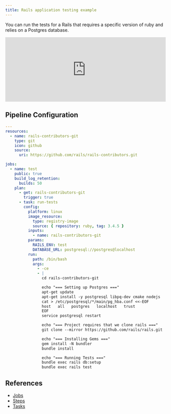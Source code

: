 ```yaml
---
title: Rails application testing example
---
```


You can run the tests for a Rails that requires a specific version of ruby and relies on a Postgres database.

<div>
  <div style="position:relative;padding-top:40%;">
    <iframe src="https://ci.concourse-ci.org/teams/examples/pipelines/rails" allowfullscreen
      style="position:absolute;top:0;left:0;width:100%;height:100%;border:0"></iframe>
  </div>
</div>

## Pipeline Configuration

```yaml
---
resources:
  - name: rails-contributors-git
    type: git
    icon: github
    source:
      uri: https://github.com/rails/rails-contributors.git

jobs:
  - name: test
    public: true
    build_log_retention:
      builds: 50
    plan:
      - get: rails-contributors-git
        trigger: true
      - task: run-tests
        config:
          platform: linux
          image_resource:
            type: registry-image
            source: { repository: ruby, tag: 3.4.5 }
          inputs:
            - name: rails-contributors-git
          params:
            RAILS_ENV: test
            DATABASE_URL: postgresql://postgres@localhost
          run:
            path: /bin/bash
            args:
              - -ce
              - |
                cd rails-contributors-git

                echo "=== Setting up Postgres ==="
                apt-get update
                apt-get install -y postgresql libpq-dev cmake nodejs
                cat > /etc/postgresql/*/main/pg_hba.conf <<-EOF
                host   all   postgres   localhost   trust
                EOF
                service postgresql restart

                echo "=== Project requires that we clone rails ==="
                git clone --mirror https://github.com/rails/rails.git

                echo "=== Installing Gems ==="
                gem install -N bundler
                bundle install

                echo "=== Running Tests ==="
                bundle exec rails db:setup
                bundle exec rails test
```

## References

* [Jobs](https://concourse-ci.org/jobs.html)
* [Steps](https://concourse-ci.org/steps.html)
* [Tasks](https://concourse-ci.org/tasks.html)